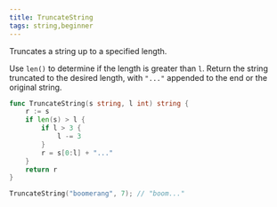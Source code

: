 ```yaml
---
title: TruncateString
tags: string,beginner
---
```


Truncates a string up to a specified length.

Use `len()` to determine if the length is greater than `l`.
Return the string truncated to the desired length, with `"..."` appended to the end or the original string.

```go
func TruncateString(s string, l int) string {
	r := s
	if len(s) > l {
		if l > 3 {
			l -= 3
		}
		r = s[0:l] + "..."
	}
	return r
}
```

```go
TruncateString("boomerang", 7); // "boom..."
```
